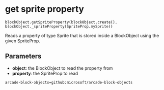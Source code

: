 # get sprite property

```sig
blockObject.getSpriteProperty(blockObject.create(), blockObject._spriteProperty(SpriteProp.mySprite))
```

Reads a property of type Sprite that is stored inside a BlockObject using the given SpriteProp.

## Parameters

* **object**: the BlockObject to read the property from
* **property**: the SpriteProp to read

```package
arcade-block-objects=github:microsoft/arcade-block-objects
```
